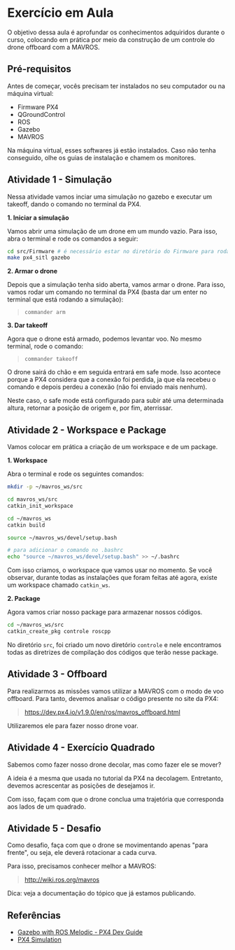 # Exercício em Aula

O objetivo dessa aula é aprofundar os conhecimentos adquiridos durante o curso, colocando em prática por meio da construção de um controle do drone offboard com a MAVROS.

## Pré-requisitos

Antes de começar, vocês precisam ter instalados no seu computador ou na máquina virtual:

- Firmware PX4
- QGroundControl
- ROS
- Gazebo
- MAVROS

Na máquina virtual, esses softwares já estão instalados.
Caso não tenha conseguido, olhe os guias de instalação e chamem os monitores.

## Atividade 1 - Simulação

Nessa atividade vamos inciar uma simulação no gazebo e executar um takeoff, dando o comando no terminal da PX4.

**1. Iniciar a simulação**

Vamos abrir uma simulação de um drone em um mundo vazio. Para isso, abra o terminal e rode os comandos a seguir:

```bash
cd src/Firmware # é necessário estar no diretório do Firmware para rodar
make px4_sitl gazebo
```

**2. Armar o drone**

Depois que a simulação tenha sido aberta, vamos armar o drone. Para isso, vamos rodar um comando no terminal da PX4 (basta dar um enter no terminal que está rodando a simulação):

> `commander arm`

**3. Dar takeoff**

Agora que o drone está armado, podemos levantar voo. No mesmo terminal, rode o comando:

> `commander takeoff`

O drone sairá do chão e em seguida entrará em safe mode. Isso acontece porque a PX4 considera que a conexão foi perdida, ja que ela recebeu o comando e depois perdeu a conexão (não foi enviado mais nenhum).

Neste caso, o safe mode está configurado para subir até uma determinada altura, retornar a posição de origem e, por fim, aterrissar.

## Atividade 2 - Workspace e Package

Vamos colocar em prática a criação de um workspace e de um package.

**1. Workspace**

Abra o terminal e rode os seguintes comandos:

```bash
mkdir -p ~/mavros_ws/src

cd mavros_ws/src
catkin_init_workspace

cd ~/mavros_ws
catkin build

source ~/mavros_ws/devel/setup.bash

# para adicionar o comando no .bashrc
echo "source ~/mavros_ws/devel/setup.bash" >> ~/.bashrc

```

Com isso criamos, o workspace que vamos usar no momento. Se você observar, durante todas as instalações que foram feitas até agora, existe um workspace chamado ```catkin_ws```.

**2. Package**

Agora vamos criar nosso package para armazenar nossos códigos.

```bash
cd ~/mavros_ws/src
catkin_create_pkg controle roscpp
```

No diretório ```src```, foi criado um novo diretório ```controle``` e nele encontramos todas as diretrizes de compilação dos códigos que terão nesse package.

## Atividade 3 - Offboard

Para realizarmos as missões vamos utilizar a MAVROS com o modo de voo offboard. Para tanto, devemos analisar o código presente no site da PX4:

> https://dev.px4.io/v1.9.0/en/ros/mavros_offboard.html

Utilizaremos ele para fazer nosso drone voar.

## Atividade 4 - Exercício Quadrado

Sabemos como fazer nosso drone decolar, mas como fazer ele se mover?

A ideia é a mesma que usada no tutorial da PX4 na decolagem. Entretanto, devemos acrescentar as posições de desejamos ir.

Com isso, façam com que o drone conclua uma trajetória que corresponda aos lados de um quadrado.

## Atividade 5 - Desafio

Como desafio, faça com que o drone se movimentando apenas "para frente", ou seja, ele deverá rotacionar a cada curva.

Para isso, precisamos conhecer melhor a MAVROS:

> http://wiki.ros.org/mavros

Dica: veja a documentação do tópico que já estamos publicando.

## Referências

* [Gazebo with ROS Melodic - PX4 Dev Guide](https://dev.px4.io/v1.9.0/en/setup/dev_env_linux.html#ros)
* [PX4 Simulation](https://dev.px4.io/master/en/simulation/)
